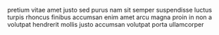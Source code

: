 pretium vitae amet justo sed purus nam sit semper suspendisse luctus turpis
rhoncus finibus accumsan enim amet arcu magna proin in non a volutpat hendrerit
mollis justo accumsan volutpat porta ullamcorper